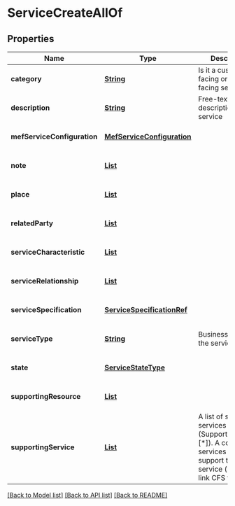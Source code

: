 # ServiceCreateAllOf
## Properties

Name | Type | Description | Notes
------------ | ------------- | ------------- | -------------
**category** | [**String**](string.md) | Is it a customer facing or resource facing service | [optional] [default to null]
**description** | [**String**](string.md) | Free-text description of the service | [optional] [default to null]
**mefServiceConfiguration** | [**MefServiceConfiguration**](MefServiceConfiguration.md) |  | [optional] [default to null]
**note** | [**List**](Note.md) |  | [optional] [default to null]
**place** | [**List**](Place.md) |  | [optional] [default to null]
**relatedParty** | [**List**](RelatedPartyRef.md) |  | [optional] [default to null]
**serviceCharacteristic** | [**List**](Characteristic.md) |  | [optional] [default to null]
**serviceRelationship** | [**List**](ServiceRelationship.md) |  | [optional] [default to null]
**serviceSpecification** | [**ServiceSpecificationRef**](ServiceSpecificationRef.md) |  | [optional] [default to null]
**serviceType** | [**String**](string.md) | Business type of the service  | [optional] [default to null]
**state** | [**ServiceStateType**](ServiceStateType.md) |  | [optional] [default to null]
**supportingResource** | [**List**](ResourceRef.md) |  | [optional] [default to null]
**supportingService** | [**List**](ServiceRef.md) | A list of supporting services (SupportingService [*]). A  collection of services that support this service (bundling,  link CFS to RFS). | [optional] [default to null]

[[Back to Model list]](../README.md#documentation-for-models) [[Back to API list]](../README.md#documentation-for-api-endpoints) [[Back to README]](../README.md)

